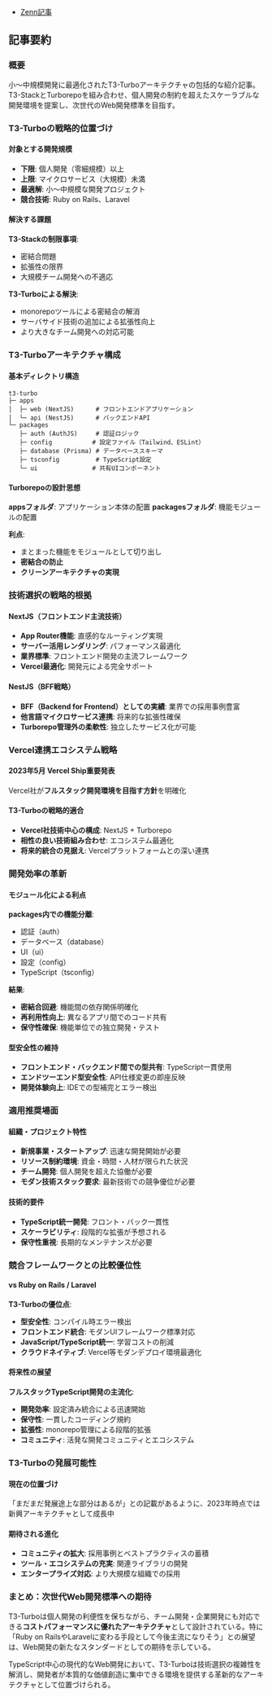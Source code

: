 - [Zenn記事](https://zenn.dev/ficilcom/articles/t3-turbo-architecture)

## 記事要約

### 概要
小〜中規模開発に最適化されたT3-Turboアーキテクチャの包括的な紹介記事。T3-StackとTurborepoを組み合わせ、個人開発の制約を超えたスケーラブルな開発環境を提案し、次世代のWeb開発標準を目指す。

### T3-Turboの戦略的位置づけ

#### 対象とする開発規模
- **下限**: 個人開発（零細規模）以上
- **上限**: マイクロサービス（大規模）未満
- **最適解**: 小〜中規模な開発プロジェクト
- **競合技術**: Ruby on Rails、Laravel

#### 解決する課題
**T3-Stackの制限事項**:
- 密結合問題
- 拡張性の限界
- 大規模チーム開発への不適応

**T3-Turboによる解決**:
- monorepoツールによる密結合の解消
- サーバサイド技術の追加による拡張性向上
- より大きなチーム開発への対応可能

### T3-Turboアーキテクチャ構成

#### 基本ディレクトリ構造
```
t3-turbo
├─ apps
│  ├─ web (NextJS)      # フロントエンドアプリケーション
│  └─ api (NestJS)      # バックエンドAPI
└─ packages
   ├─ auth (AuthJS)     # 認証ロジック
   ├─ config           # 設定ファイル（Tailwind、ESLint）
   ├─ database (Prisma) # データベーススキーマ
   ├─ tsconfig          # TypeScript設定
   └─ ui               # 共有UIコンポーネント
```

#### Turborepoの設計思想
**appsフォルダ**: アプリケーション本体の配置
**packagesフォルダ**: 機能モジュールの配置

**利点**:
- まとまった機能をモジュールとして切り出し
- **密結合の防止**
- **クリーンアーキテクチャの実現**

### 技術選択の戦略的根拠

#### NextJS（フロントエンド主流技術）
- **App Router機能**: 直感的なルーティング実現
- **サーバー活用レンダリング**: パフォーマンス最適化
- **業界標準**: フロントエンド開発の主流フレームワーク
- **Vercel最適化**: 開発元による完全サポート

#### NestJS（BFF戦略）
- **BFF（Backend for Frontend）としての実績**: 業界での採用事例豊富
- **他言語マイクロサービス連携**: 将来的な拡張性確保
- **Turborepo管理外の柔軟性**: 独立したサービス化が可能

### Vercel連携エコシステム戦略

#### 2023年5月 Vercel Ship重要発表
Vercel社が**フルスタック開発環境を目指す方針**を明確化

#### T3-Turboの戦略的適合
- **Vercel社技術中心の構成**: NextJS + Turborepo
- **相性の良い技術組み合わせ**: エコシステム最適化
- **将来的統合の見据え**: Vercelプラットフォームとの深い連携

### 開発効率の革新

#### モジュール化による利点
**packages内での機能分離**:
- 認証（auth）
- データベース（database）  
- UI（ui）
- 設定（config）
- TypeScript（tsconfig）

**結果**:
- **密結合回避**: 機能間の依存関係明確化
- **再利用性向上**: 異なるアプリ間でのコード共有
- **保守性確保**: 機能単位での独立開発・テスト

#### 型安全性の維持
- **フロントエンド・バックエンド間での型共有**: TypeScript一貫使用
- **エンドツーエンド型安全性**: API仕様変更の即座反映
- **開発体験向上**: IDEでの型補完とエラー検出

### 適用推奨場面

#### 組織・プロジェクト特性
- **新規事業・スタートアップ**: 迅速な開発開始が必要
- **リソース制約環境**: 資金・時間・人材が限られた状況
- **チーム開発**: 個人開発を超えた協働が必要
- **モダン技術スタック要求**: 最新技術での競争優位が必要

#### 技術的要件
- **TypeScript統一開発**: フロント・バック一貫性
- **スケーラビリティ**: 段階的な拡張が予想される
- **保守性重視**: 長期的なメンテナンスが必要

### 競合フレームワークとの比較優位性

#### vs Ruby on Rails / Laravel
**T3-Turboの優位点**:
- **型安全性**: コンパイル時エラー検出
- **フロントエンド統合**: モダンUIフレームワーク標準対応
- **JavaScript/TypeScript統一**: 学習コストの削減
- **クラウドネイティブ**: Vercel等モダンデプロイ環境最適化

#### 将来性の展望
**フルスタックTypeScript開発の主流化**:
- **開発効率**: 設定済み統合による迅速開始
- **保守性**: 一貫したコーディング規約
- **拡張性**: monorepo管理による段階的拡張
- **コミュニティ**: 活発な開発コミュニティとエコシステム

### T3-Turboの発展可能性

#### 現在の位置づけ
「まだまだ発展途上な部分はあるが」との記載があるように、2023年時点では新興アーキテクチャとして成長中

#### 期待される進化
- **コミュニティの拡大**: 採用事例とベストプラクティスの蓄積
- **ツール・エコシステムの充実**: 関連ライブラリの開発
- **エンタープライズ対応**: より大規模な組織での採用

### まとめ：次世代Web開発標準への期待
T3-Turboは個人開発の利便性を保ちながら、チーム開発・企業開発にも対応できる**コストパフォーマンスに優れたアーキテクチャ**として設計されている。特に「Ruby on RailsやLaravelに変わる手段として今後主流になりそう」との展望は、Web開発の新たなスタンダードとしての期待を示している。

TypeScript中心の現代的なWeb開発において、T3-Turboは技術選択の複雑性を解消し、開発者が本質的な価値創造に集中できる環境を提供する革新的なアーキテクチャとして位置づけられる。